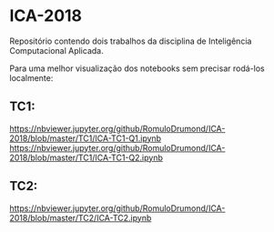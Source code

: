 # ICA-2018
Repositório contendo dois trabalhos da disciplina de Inteligência Computacional Aplicada.

Para uma melhor visualização dos notebooks sem precisar rodá-los localmente:

## TC1:
https://nbviewer.jupyter.org/github/RomuloDrumond/ICA-2018/blob/master/TC1/ICA-TC1-Q1.ipynb
https://nbviewer.jupyter.org/github/RomuloDrumond/ICA-2018/blob/master/TC1/ICA-TC1-Q2.ipynb

## TC2:
https://nbviewer.jupyter.org/github/RomuloDrumond/ICA-2018/blob/master/TC2/ICA-TC2.ipynb
